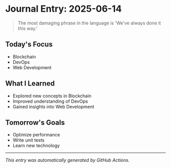 # Journal Entry: 2025-06-14

> The most damaging phrase in the language is 'We've always done it this way.'

## Today's Focus
- Blockchain
- DevOps
- Web Development

## What I Learned
- Explored new concepts in Blockchain
- Improved understanding of DevOps
- Gained insights into Web Development

## Tomorrow's Goals
- Optimize performance
- Write unit tests
- Learn new technology

---
*This entry was automatically generated by GitHub Actions.*